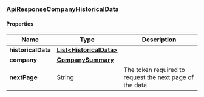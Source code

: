
[//]: # (CLASS:ApiResponseCompanyHistoricalData)

[//]: # (KIND:object)

### ApiResponseCompanyHistoricalData

#### Properties

[//]: # (START_DEFINITION)

Name | Type | Description
------------ | ------------- | -------------
**historicalData** | [**List&lt;HistoricalData&gt;**](HistoricalData.md) |  &nbsp;
**company** | [**CompanySummary**](CompanySummary.md) |  &nbsp;
**nextPage** | String | The token required to request the next page of the data &nbsp;

[//]: # (END_DEFINITION)


[//]: # (CONTAINED_CLASS:HistoricalData)


[//]: # (CONTAINED_CLASS:CompanySummary)





